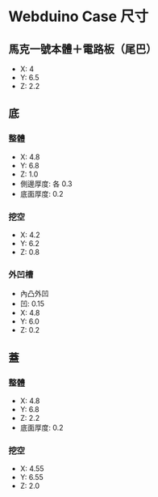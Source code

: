 # Webduino Case 尺寸
## 馬克一號本體＋電路板（尾巴）

- X: 4
- Y: 6.5
- Z: 2.2

## 底
### 整體
- X: 4.8
- Y: 6.8
- Z: 1.0
- 側邊厚度: 各 0.3
- 底面厚度: 0.2

### 挖空
- X: 4.2
- Y: 6.2
- Z: 0.8

### 外凹槽
- 內凸外凹
- 凹: 0.15
- X: 4.8
- Y: 6.0
- Z: 0.2

## 蓋
### 整體
- X: 4.8
- Y: 6.8
- Z: 2.2
- 底面厚度: 0.2

### 挖空
- X: 4.55
- Y: 6.55
- Z: 2.0

